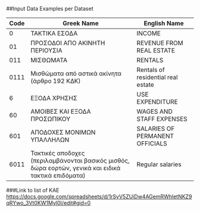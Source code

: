 ##Input Data Examples per Dataset


Code | Greek Name | English Name 
------------ | ------------- | -------------
0 | ΤΑΚΤΙΚΑ ΕΣΟΔΑ | INCOME
01 | ΠΡΟΣΟΔΟΙ ΑΠΟ ΑΚΙΝΗΤΗ ΠΕΡΙΟΥΣΙΑ | REVENUE FROM REAL ESTATE
011 | ΜΙΣΘΩΜΑΤΑ | RENTALS
0111 | Μισθώματα από αστικά ακίνητα (άρθρο 192 ΚΔΚ) | Rentals of residential real estate
6 | ΕΞΟΔΑ ΧΡΗΣΗΣ | USE EXPENDITURE
60 | ΑΜΟΙΒΕΣ ΚΑΙ ΕΞΟΔΑ ΠΡΟΣΩΠΙΚΟΥ | WAGES AND STAFF EXPENSES
601 | ΑΠΟΔΟΧΕΣ ΜΟΝΙΜΩΝ ΥΠΑΛΛΗΛΩΝ | SALARIES OF PERMANENT OFFICIALS
6011 | Τακτικές αποδοχες (περιλαμβάνονται βασικός μισθός, δώρα εορτών, γενικά και ειδικά τακτικά επιδόματα) | Regular salaries

###Link to list of KAE
https://docs.google.com/spreadsheets/d/1rSyV5ZUiDw4AGemRWhletNKZ9qRYwo_3Vt0KW1Myl0I/edit#gid=0
